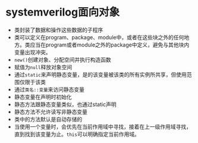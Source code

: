 # systemverilog面向对象

* 类封装了数据和操作这些数据的子程序
* 类可以定义在program、package、module中，或者在这些块之外的任何地方。类应当在program或者module之外的package中定义，避免与其他块内变量出现冲突。
* `new()`创建对象、分配空间并执行构造函数
* 赋值为`null`释放对象空间
* 通过`static`来声明静态变量，是的该变量被该类的所有实例所共享，但使用范围仅限于该类
* 通过`类名::变量`来访问静态变量
* 静态变量在声明时初始化
* 静态方法跟静态变量类似，也通过static声明
* 静态方法不允许读写非静态变量
* 类中的方法默认是自动存储的
* 当使用一个变量时，会优先在当前作用域中寻找，接着在上一级作用域寻找，直到找到该变量为止。`this`可以明确指定当前作用域。

